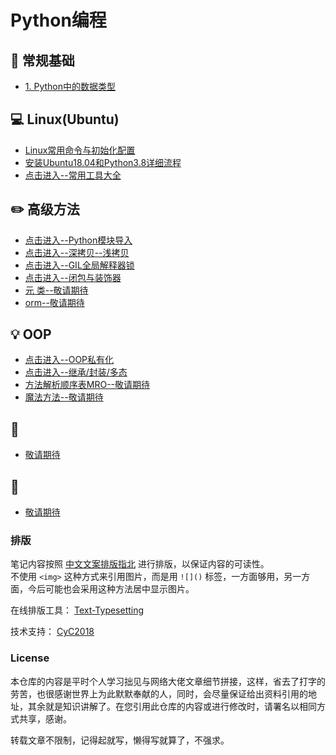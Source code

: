 Python编程  
=====

## :floppy_disk: 常规基础  
- [1. Python中的数据类型](https://github.com/KissMyLady/Python/blob/master/Nont/py_base_num.md)  


##  :computer:  Linux(Ubuntu)  
- [Linux常用命令与初始化配置](https://github.com/KissMyLady/Tools/blob/master/note/linux_com.md)  
- [安装Ubuntu18.04和Python3.8详细流程](https://github.com/KissMyLady/Python/blob/master/Nont/Linux/ubuntu_apt_get.md)  
- [点击进入--常用工具大全](https://github.com/KissMyLady/Tools)  


## :pencil2: 高级方法  
- [点击进入--Python模块导入](https://github.com/KissMyLady/Python/blob/master/Nont/python_import.md)  
- [点击进入--深拷贝--浅拷贝](https://github.com/KissMyLady/Python/blob/master/Nont/Python_Copy.md)
- [点击进入--GIL全局解释器锁](https://github.com/KissMyLady/Python/blob/master/Nont/Python_GIL.md)
- [点击进入--闭包与装饰器](https://github.com/KissMyLady/Python/blob/master/Nont/closure.md)  
- [元 类--敬请期待](#)  
- [orm--敬请期待](#) 


## :bulb: OOP  
- [点击进入--OOP私有化](https://github.com/KissMyLady/Python/blob/master/Nont/oop_private.md)
- [点击进入--继承/封装/多态](https://github.com/KissMyLady/Python/blob/master/Nont/oop_init.md)  
- [方法解析顺序表MRO--敬请期待](#)  
- [魔法方法--敬请期待](#)  


## :watermelon: 
- [敬请期待](#)

## :wrench:    
- [敬请期待](#)


### 排版  

笔记内容按照 [中文文案排版指北](https://github.com/sparanoid/chinese-copywriting-guidelines) 进行排版，以保证内容的可读性。  
不使用 `<img>` 这种方式来引用图片，而是用 `![]()` 标签，一方面够用，另一方面，今后可能也会采用这种方法居中显示图片。  

在线排版工具： [Text-Typesetting](https://github.com/CyC2018/Text-Typesetting)  

技术支持： [CyC2018](https://github.com/CyC2018/Text-Typesetting)  

### License  
本仓库的内容是平时个人学习拙见与网络大佬文章细节拼接，这样，省去了打字的劳苦，也很感谢世界上为此默默奉献的人，同时，会尽量保证给出资料引用的地址，其余就是知识讲解了。在您引用此仓库的内容或进行修改时，请署名以相同方式共享，感谢。  

转载文章不限制，记得起就写，懒得写就算了，不强求。  




